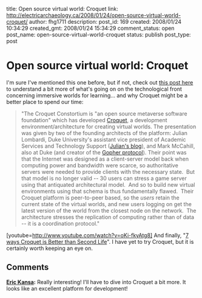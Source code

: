 title: Open source virtual world: Croquet
link: http://electricarchaeology.ca/2008/01/24/open-source-virtual-world-croquet/
author: fhg1711
description: 
post_id: 169
created: 2008/01/24 10:34:29
created_gmt: 2008/01/24 15:34:29
comment_status: open
post_name: open-source-virtual-world-croquet
status: publish
post_type: post

# Open source virtual world: Croquet

I'm sure I've mentioned this one before, but if not, check out [this post here](http://saulnier.typepad.com/learning_technology/2008/01/immersive-educa.html) to understand a bit more of what's going on on the technological front concerning immersive worlds for learning... and why Croquet might be a better place to spend our time: 

> "The Croquet Constortium is "an open source metaverse software foundation" which has developed [Croquet](http://www.opencroquet.org/), a development environment/architecture for creating virtual worlds. The presentation was given by two of the founding architects of the platform: Julian Lombardi, Duke University's assistant vice president of Academic Services and Technology Support ([Julian's blog](http://jlombardi.blogspot.com/)), and Mark McCahill, also at Duke (and creator of the [Gopher protocol](http://en.wikipedia.org/wiki/Gopher_protocol)). Their point was that the Internet was designed as a client-server model back when computing power and bandwidth were scarce, so authoritative servers were needed to provide clients with the necessary state.  But that model is no longer valid -- 30 users can stress a game server using that antiquated architectural model.  And so to build new virtual environments using that schema is thus fundamentally flawed.  Their Croquet platform is peer-to-peer based, so the _users_ retain the current state of the virtual worlds, and new users logging on get the latest version of the world from the closest node on the network.  The architecture stresses the replication of computing rather than of data -- it is a coordination protocol."

[youtube=http://www.youtube.com/watch?v=oKi-fkyAtg8] And finally, "[7 ways Croquet is Better than Second Life](http://www.edutechie.com/2007/07/7-ways-croquet-is-better-than-second-life/)". I have yet to try Croquet, but it is certainly worth keeping an eye on.

## Comments

**[Eric Kansa](#355 "2008-01-28 22:22:18"):** Really interesting! I'll have to dive into Croquet a bit more. It looks like an excellent platform for development!


